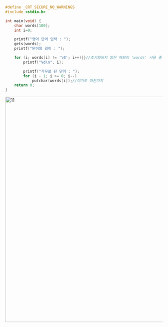 ```c
#define _CRT_SECURE_NO_WARNINGS
#include <stdio.h>

int main(void) {
	char words[100];
	int i=0;

	printf("영어 단어 입력 : ");
	gets(words);
	printf("단어의 길이 : ");

	for (i; words[i] != '\0'; i++){}//초기화되지 않은 메모리 'words' 사용 중 이라는데 char words 초기화는 어떻게 해야함??
		printf("%d\n", i);

		printf("거꾸로 된 단어 : ");
		for (i - 1; i >= 0; i--)
			putchar(words[i]);//여기도 마찬가지
	return 0;
}
```
<img width="720" alt="11" src="https://user-images.githubusercontent.com/81066580/119499728-f43db080-bda1-11eb-9dbe-b10e10fe1999.png">

